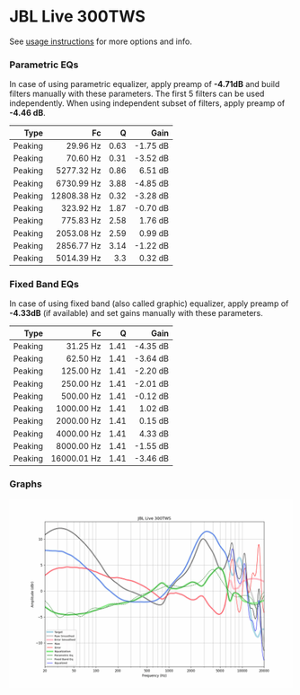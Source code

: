 # JBL Live 300TWS
See [usage instructions](https://github.com/jaakkopasanen/AutoEq#usage) for more options and info.

### Parametric EQs
In case of using parametric equalizer, apply preamp of **-4.71dB** and build filters manually
with these parameters. The first 5 filters can be used independently.
When using independent subset of filters, apply preamp of **-4.46 dB**.

| Type    | Fc          |    Q | Gain     |
|--------:|------------:|-----:|---------:|
| Peaking | 29.96 Hz    | 0.63 | -1.75 dB |
| Peaking | 70.60 Hz    | 0.31 | -3.52 dB |
| Peaking | 5277.32 Hz  | 0.86 | 6.51 dB  |
| Peaking | 6730.99 Hz  | 3.88 | -4.85 dB |
| Peaking | 12808.38 Hz | 0.32 | -3.28 dB |
| Peaking | 323.92 Hz   | 1.87 | -0.70 dB |
| Peaking | 775.83 Hz   | 2.58 | 1.76 dB  |
| Peaking | 2053.08 Hz  | 2.59 | 0.99 dB  |
| Peaking | 2856.77 Hz  | 3.14 | -1.22 dB |
| Peaking | 5014.39 Hz  | 3.3  | 0.32 dB  |

### Fixed Band EQs
In case of using fixed band (also called graphic) equalizer, apply preamp of **-4.33dB**
(if available) and set gains manually with these parameters.

| Type    | Fc          |    Q | Gain     |
|--------:|------------:|-----:|---------:|
| Peaking | 31.25 Hz    | 1.41 | -4.35 dB |
| Peaking | 62.50 Hz    | 1.41 | -3.64 dB |
| Peaking | 125.00 Hz   | 1.41 | -2.20 dB |
| Peaking | 250.00 Hz   | 1.41 | -2.01 dB |
| Peaking | 500.00 Hz   | 1.41 | -0.12 dB |
| Peaking | 1000.00 Hz  | 1.41 | 1.02 dB  |
| Peaking | 2000.00 Hz  | 1.41 | 0.15 dB  |
| Peaking | 4000.00 Hz  | 1.41 | 4.33 dB  |
| Peaking | 8000.00 Hz  | 1.41 | -1.55 dB |
| Peaking | 16000.01 Hz | 1.41 | -3.46 dB |

### Graphs
![](./JBL%20Live%20300TWS.png)
